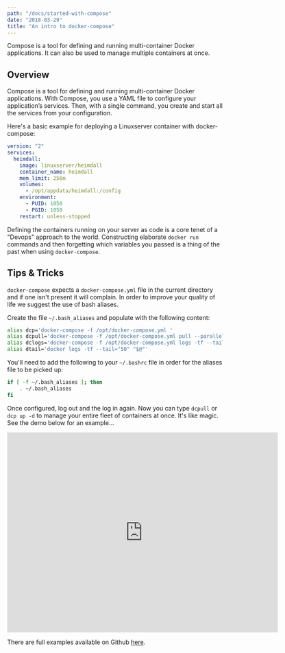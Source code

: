 ```yaml
---
path: "/docs/started-with-compose"
date: "2018-03-29"
title: "An intro to docker-compose"
---
```


<div class="preface">
Compose is a tool for defining and running multi-container Docker applications. It can also be used to manage multiple containers at once.
</div>

## Overview

Compose is a tool for defining and running multi-container Docker applications. With Compose, you use a YAML file to configure your application’s services. Then, with a single command, you create and start all the services from your configuration.

Here's a basic example for deploying a Linuxserver container with docker-compose:

```yaml
version: "2"
services:
  heimdall:
    image: linuxserver/heimdall
    container_name: heimdall
    mem_limit: 256m
    volumes:
      - /opt/appdata/heimdall:/config
    environment:
      - PUID: 1050
      - PGID: 1050
    restart: unless-stopped
```

Defining the containers running on your server as code is a core tenet of a "Devops" approach to the world. Constructing elaborate `docker run` commands and then forgetting which variables you passed is a thing of the past when using `docker-compose`.

## Tips & Tricks

`docker-compose` expects a `docker-compose.yml` file in the current directory and if one isn't present it will complain. In order to improve your quality of life we suggest the use of bash aliases.

Create the file `~/.bash_aliases` and populate with the following content:

```bash
alias dcp='docker-compose -f /opt/docker-compose.yml '
alias dcpull='docker-compose -f /opt/docker-compose.yml pull --parallel'
alias dclogs='docker-compose -f /opt/docker-compose.yml logs -tf --tail="50" '
alias dtail='docker logs -tf --tail="50" "$@"'
```

You'll need to add the following to your `~/.bashrc` file in order for the aliases file to be picked up:

```bash
if [ -f ~/.bash_aliases ]; then
    . ~/.bash_aliases
fi
```

Once configured, log out and the log in again. Now you can type `dcpull` or `dcp up -d` to manage your entire fleet of containers at once. It's like magic. See the demo below for an example...

<iframe src="https://asciinema.org/a/lhZOTPTQfjlAfZ2twntpg3Y0f/embed?" id="asciicast-iframe-lhZOTPTQfjlAfZ2twntpg3Y0f" name="asciicast-iframelhZOTPTQfjlAfZ2twntpg3Y0f" scrolling="no" allowfullscreen="true" style="overflow: hidden; margin: 0px; border: 0px; display: inline-block; width: 632px; float: none; visibility: visible; height: 466px; margin: 0 auto"></iframe>

There are full examples available on Github [here](https://gist.github.com/IronicBadger/362c408d1f2c27a0503cb9252b508140).
